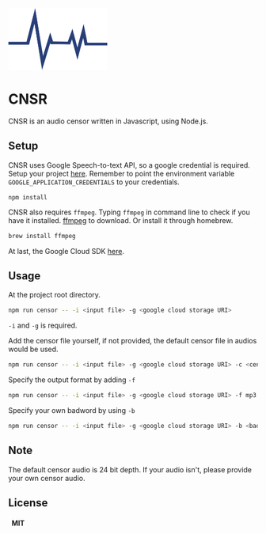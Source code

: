 <img src="https://github.com/hkisthebest/CNSR/blob/master/CNSR.png" alt="CNSR" width="200" height="125"/>

# CNSR

CNSR is an audio censor written in Javascript, using Node.js.

## Setup

CNSR uses Google Speech-to-text API, so a google credential is required. Setup your project [here](https://cloud.google.com/speech-to-text/docs/quickstart-client-libraries). Remember to point the environment variable `GOOGLE_APPLICATION_CREDENTIALS` to your credentials.
```
npm install
```
CNSR also requires `ffmpeg`. Typing `ffmpeg` in command line to check if you have it installed. [ffmpeg](https://www.ffmpeg.org/download.html) to download. Or install it through homebrew.
```bash
brew install ffmpeg
```
At last, the Google Cloud SDK [here](https://cloud.google.com/sdk/docs/downloads-interactive).


## Usage
At the project root directory.
```bash
npm run censor -- -i <input file> -g <google cloud storage URI>
```
`-i` and `-g` is required.  
  
Add the censor file yourself, if not provided, the default censor file in audios would be used.
```bash
npm run censor -- -i <input file> -g <google cloud storage URI> -c <censor file>
```
Specify the output format by adding `-f`
```bash
npm run censor -- -i <input file> -g <google cloud storage URI> -f mp3
```
Specify your own badword by using `-b`
```bash
npm run censor -- -i <input file> -g <google cloud storage URI> -b <badword>
```
## Note
The default censor audio is 24 bit depth. If your audio isn't, please provide your own censor audio.

## License
#### &nbsp;&nbsp;MIT
